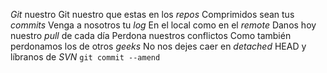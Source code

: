 
*Git* nuestro
Git nuestro que estas en los *repos*
Comprimidos sean tus *commits*
Venga a nosotros tu *log*
En el local como en el *remote*
Danos hoy nuestro *pull* de cada día
Perdona nuestros conflictos
Como también perdonamos los de otros *geeks*
No nos dejes caer en *detached* HEAD
y líbranos de *SVN*
`git commit --amend`

